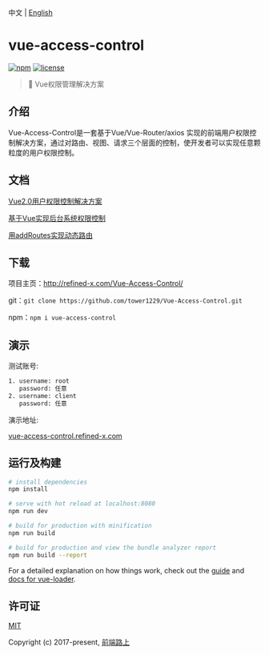 中文 | [English](README_EN.md)

# vue-access-control

[![npm](https://img.shields.io/npm/v/vue-access-control.svg)](https://www.npmjs.com/package/vue-access-control/)  [![license](https://img.shields.io/github/license/tower1229/Vue-Access-Control.svg)]()

> :gem: Vue权限管理解决方案

## 介绍

Vue-Access-Control是一套基于Vue/Vue-Router/axios 实现的前端用户权限控制解决方案，通过对路由、视图、请求三个层面的控制，使开发者可以实现任意颗粒度的用户权限控制。

## 文档

[Vue2.0用户权限控制解决方案]()

[基于Vue实现后台系统权限控制](http://refined-x.com/2017/08/29/%E5%9F%BA%E4%BA%8EVue%E5%AE%9E%E7%8E%B0%E5%90%8E%E5%8F%B0%E7%B3%BB%E7%BB%9F%E6%9D%83%E9%99%90%E6%8E%A7%E5%88%B6/)

[用addRoutes实现动态路由](http://refined-x.com/2017/09/01/%E7%94%A8addRoutes%E5%AE%9E%E7%8E%B0%E5%8A%A8%E6%80%81%E8%B7%AF%E7%94%B1/)

## 下载

项目主页：http://refined-x.com/Vue-Access-Control/

git：`git clone https://github.com/tower1229/Vue-Access-Control.git`

npm：`npm i vue-access-control`


## 演示

测试账号:

``` bash
1. username: root
   password: 任意
2. username: client
   password: 任意
```

演示地址:

[vue-access-control.refined-x.com](http://vue-access-control.refined-x.com/)

## 运行及构建

``` bash
# install dependencies
npm install

# serve with hot reload at localhost:8080
npm run dev

# build for production with minification
npm run build

# build for production and view the bundle analyzer report
npm run build --report
```

For a detailed explanation on how things work, check out the [guide](http://vuejs-templates.github.io/webpack/) and [docs for vue-loader](http://vuejs.github.io/vue-loader).

## 许可证

[MIT](http://opensource.org/licenses/MIT)

Copyright (c) 2017-present, [前端路上](http://refined-x.com)

<br /><br />
